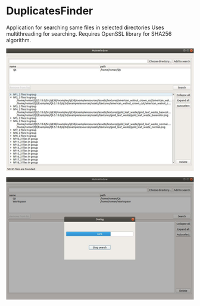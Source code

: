 # DuplicatesFinder
Application for searching same files in selected directories
Uses multithreading for searching. Requires OpenSSL library for SHA256 algorithm.


![Alt text](https://github.com/IEclipseI/DuplicatesFinder/blob/master/photo_2019-07-18_16-09-00.jpg)


![Alt text](https://github.com/IEclipseI/DuplicatesFinder/blob/master/photo_2019-07-18_16-12-24.jpg)

